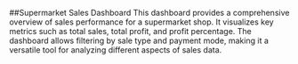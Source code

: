 ##Supermarket Sales Dashboard
This dashboard provides a comprehensive overview of sales performance for a supermarket shop. It visualizes key metrics such as total sales, total profit, and profit percentage. The dashboard allows filtering by sale type and payment mode, making it a versatile tool for analyzing different aspects of sales data.
